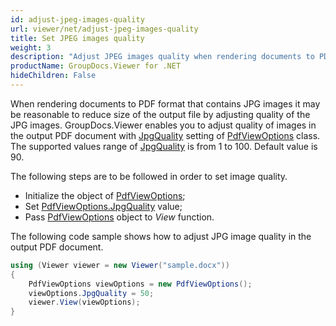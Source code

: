 ```yaml
---
id: adjust-jpeg-images-quality
url: viewer/net/adjust-jpeg-images-quality
title: Set JPEG images quality
weight: 3
description: "Adjust JPEG images quality when rendering documents to PDF with GroupDocs.Viewer for .NET"
productName: GroupDocs.Viewer for .NET
hideChildren: False
---
```

When rendering documents to PDF format that contains JPG images it may be reasonable to reduce size of the output file by adjusting quality of the JPG images. GroupDocs.Viewer enables you to adjust quality of images in the output PDF document with [JpgQuality](https://apireference.groupdocs.com/net/viewer/groupdocs.viewer.options/pdfviewoptions/properties/jpgquality) setting of [PdfViewOptions](https://apireference.groupdocs.com/net/viewer/groupdocs.viewer.options/pdfviewoptions) class. The supported values range of [JpgQuality](https://apireference.groupdocs.com/net/viewer/groupdocs.viewer.options/pdfviewoptions/properties/jpgquality) is from 1 to 100. Default value is 90.

The following steps are to be followed in order to set image quality.

* Initialize the object of [PdfViewOptions](https://apireference.groupdocs.com/net/viewer/groupdocs.viewer.options/pdfviewoptions);
* Set [PdfViewOptions.JpgQuality](https://apireference.groupdocs.com/net/viewer/groupdocs.viewer.options/pdfviewoptions/properties/jpgquality) value;
* Pass [PdfViewOptions](https://apireference.groupdocs.com/net/viewer/groupdocs.viewer.options/pdfviewoptions) object to *View* function.

The following code sample shows how to adjust JPG image quality in the output PDF document.

```csharp
using (Viewer viewer = new Viewer("sample.docx"))
{               
    PdfViewOptions viewOptions = new PdfViewOptions();
    viewOptions.JpgQuality = 50;
    viewer.View(viewOptions);
}
```

